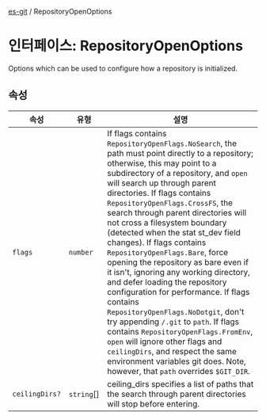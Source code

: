 [es-git](../globals.md) / RepositoryOpenOptions

# 인터페이스: RepositoryOpenOptions

Options which can be used to configure how a repository is initialized.

## 속성

| 속성 | 유형 | 설명 |
| ------ | ------ | ------ |
| <a id="flags"></a> `flags` | `number` | If flags contains `RepositoryOpenFlags.NoSearch`, the path must point directly to a repository; otherwise, this may point to a subdirectory of a repository, and `open` will search up through parent directories. If flags contains `RepositoryOpenFlags.CrossFS`, the search through parent directories will not cross a filesystem boundary (detected when the stat st_dev field changes). If flags contains `RepositoryOpenFlags.Bare`, force opening the repository as bare even if it isn't, ignoring any working directory, and defer loading the repository configuration for performance. If flags contains `RepositoryOpenFlags.NoDotgit`, don't try appending `/.git` to `path`. If flags contains `RepositoryOpenFlags.FromEnv`, `open` will ignore other flags and `ceilingDirs`, and respect the same environment variables git does. Note, however, that `path` overrides `$GIT_DIR`. |
| <a id="ceilingdirs"></a> `ceilingDirs?` | `string`[] | ceiling_dirs specifies a list of paths that the search through parent directories will stop before entering. |
